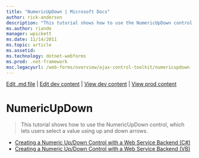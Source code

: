 ```yaml
---
title: "NumericUpDown | Microsoft Docs"
author: rick-anderson
description: "This tutorial shows how to use the NumericUpDown control, which lets users select a value using up and down arrows."
ms.author: riande
manager: wpickett
ms.date: 11/14/2011
ms.topic: article
ms.assetid: 
ms.technology: dotnet-webforms
ms.prod: .net-framework
msc.legacyurl: /web-forms/overview/ajax-control-toolkit/numericupdown
---
```

[Edit .md file](C:\Projects\msc\dev\Msc.Www\Web.ASP\App_Data\github\web-forms\overview\ajax-control-toolkit\index.md) | [Edit dev content](http://www.aspdev.net/umbraco#/content/content/edit/35856) | [View dev content](http://docs.aspdev.net/tutorials/web-forms/overview/ajax-control-toolkit/numericupdown/index.html) | [View prod content](http://www.asp.net/web-forms/overview/ajax-control-toolkit/numericupdown)

NumericUpDown
====================
> This tutorial shows how to use the NumericUpDown control, which lets users select a value using up and down arrows.


- [Creating a Numeric Up/Down Control with a Web Service Backend (C#)](creating-a-numeric-up-down-control-with-a-web-service-backend-cs.md)
- [Creating a Numeric Up/Down Control with a Web Service Backend (VB)](creating-a-numeric-up-down-control-with-a-web-service-backend-vb.md)